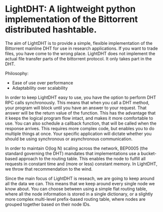 LightDHT: A lightweight python implementation of the Bittorrent distributed hashtable.
=============

The aim of LightDHT is to provide a simple, flexible implementation of the
Bittorrent mainline DHT for use in research applications. If you want to trade files,
you have come to the wrong place. LightDHT does not implement the actual
file transfer parts of the bittorrent protocol. It only takes part in the
DHT.

Philosophy:
 
 - Ease of use over performance
 - Adaptability over scalability

In order to keep LightDHT easy to use, you have the option to perform DHT RPC calls 
synchronously. This means that when you call a DHT method, your program will
block until you have an answer to your request. That answer will be the
return value of the function. This has the advantage that it keeps the
logical program flow intact, and makes it more comfortable to use. You can also schedule a callback function, that will be called when the response arrives. This requires more complex code, but enables you to do multiple things at once. Your specific application will dictate whether you should be using synchronous or asynchronous communication.

In order to maintain O(log N) scaling across the network, BEP0005 (the
standard governing the DHT) mandates that implementations use a bucket-based
approach to the routing table. This enables the node to fulfill all requests
in constant time and (more or less) constant memory. In LightDHT, we throw 
that recommendation to the wind.

Since the main focus of LightDHT is reseach, we are going to keep around all
the data we can. This means that we keep around every single node we know
about. You can choose between using a simple flat routing table, where all the node information is stored in a single dictionary, or a slightly more complex multi-level prefix-based routing table, where nodes are grouped together based on their node IDs.
